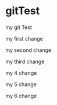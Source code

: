 # gitTest
my git Test

my first change

my second change

my third change

my 4 change

my 5 change

my 6 change